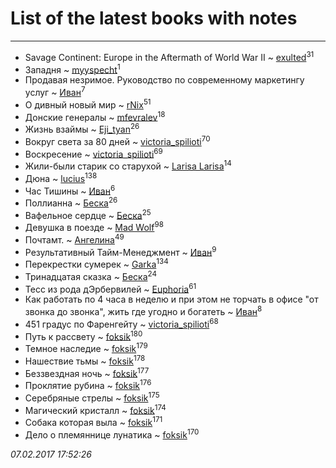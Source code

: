 # List of the latest books with notes
---

* Savage Continent: Europe in the Aftermath of World War II ~ [exulted](users/100/100599204551896265722-google)<sup>31</sup>
* Западня ~ [myyspecht](users/321/3211454-vkontakte)<sup>1</sup>
* Продавая незримое. Руководство по современному маркетингу услуг ~ [Иван](users/111/111223381196748176136-google)<sup>7</sup>
* О дивный новый мир ~ [rNix](users/115/115622071-twitter)<sup>51</sup>
* Донские генералы ~ [mfevralev](users/140/140966150-vkontakte)<sup>18</sup>
* Жизнь взаймы ~ [Eji_tyan](users/235/2352103981-twitter)<sup>26</sup>
* Вокруг света за 80 дней ~ [victoria_spilioti](users/219/219259003-vkontakte)<sup>70</sup>
* Воскресение ~ [victoria_spilioti](users/219/219259003-vkontakte)<sup>69</sup>
* Жили-были старик со старухой ~ [Larisa Larisa](users/160/1606575652891411-facebook)<sup>14</sup>
* Дюна ~ [lucius](users/838/83820536-yandex)<sup>138</sup>
* Час Тишины ~ [Иван](users/111/111223381196748176136-google)<sup>6</sup>
* Поллианна ~ [Беска](users/157/1577468-vkontakte)<sup>26</sup>
* Вафельное сердце ~ [Беска](users/157/1577468-vkontakte)<sup>25</sup>
* Девушка в поезде ~ [Mad Wolf](users/947/94738840-vkontakte)<sup>98</sup>
* Почтамт. ~ [Ангелина](users/837/83788782-vkontakte)<sup>49</sup>
* Результативный Тайм-Менеджмент ~ [Иван](users/111/111223381196748176136-google)<sup>9</sup>
* Перекрестки сумерек ~ [Garka](users/115/115753719718250012620-google)<sup>134</sup>
* Тринадцатая сказка ~ [Беска](users/157/1577468-vkontakte)<sup>24</sup>
* Тесс из рода дЭрбервилей ~ [Euphoria](users/106/106304994652616315178-google)<sup>61</sup>
* Как работать по 4 часа в неделю и при этом не торчать в офисе "от звонка до звонка", жить где угодно и богатеть ~ [Иван](users/111/111223381196748176136-google)<sup>8</sup>
* 451 градус по Фаренгейту ~ [victoria_spilioti](users/219/219259003-vkontakte)<sup>68</sup>
* Путь к рассвету ~ [foksik](users/173/1734575-vkontakte)<sup>180</sup>
* Темное наследие ~ [foksik](users/173/1734575-vkontakte)<sup>179</sup>
* Нашествие тьмы ~ [foksik](users/173/1734575-vkontakte)<sup>178</sup>
* Беззвездная ночь ~ [foksik](users/173/1734575-vkontakte)<sup>177</sup>
* Проклятие рубина ~ [foksik](users/173/1734575-vkontakte)<sup>176</sup>
* Серебряные стрелы ~ [foksik](users/173/1734575-vkontakte)<sup>175</sup>
* Магический кристалл ~ [foksik](users/173/1734575-vkontakte)<sup>174</sup>
* Собака которая выла ~ [foksik](users/173/1734575-vkontakte)<sup>171</sup>
* Дело о племяннице лунатика ~ [foksik](users/173/1734575-vkontakte)<sup>170</sup>


_07.02.2017 17:52:26_
